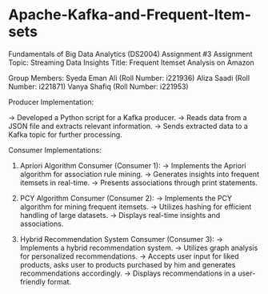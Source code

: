 # Apache-Kafka-and-Frequent-Item-sets

Fundamentals of Big Data Analytics (DS2004)
Assignment #3
Assignment Topic: Streaming Data Insights
Title: Frequent Itemset Analysis on Amazon

Group Members:
Syeda Eman Ali (Roll Number: i221936)
Aliza Saadi (Roll Number: i221871)
Vanya Shafiq (Roll Number: i221953)


Producer Implementation:

-> Developed a Python script for a Kafka producer.
-> Reads data from a JSON file and extracts relevant information.
-> Sends extracted data to a Kafka topic for further processing.

Consumer Implementations:

1. Apriori Algorithm Consumer (Consumer 1):
      -> Implements the Apriori algorithm for association rule mining.
      -> Generates insights into frequent itemsets in real-time.
      -> Presents associations through print statements.
   
2. PCY Algorithm Consumer (Consumer 2):
     -> Implements the PCY algorithm for mining frequent itemsets.
     -> Utilizes hashing for efficient handling of large datasets.
     -> Displays real-time insights and associations.
   
3. Hybrid Recommendation System Consumer (Consumer 3):
    -> Implements a hybrid recommendation system.
    -> Utilizes graph analysis for personalized recommendations.
    -> Accepts user input for liked products, asks user to products purchased by him and generates recommendations accordingly.
    -> Displays recommendations in a user-friendly format.
